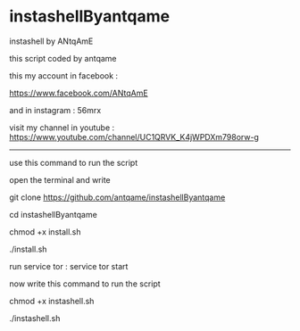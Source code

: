 # instashellByantqame
instashell by ANtqAmE

this script coded by antqame

this my account in facebook :

https://www.facebook.com/ANtqAmE

and in instagram : 56mrx


visit my channel in youtube : https://www.youtube.com/channel/UC1QRVK_K4jWPDXm798orw-g   



----------------------------------------------------------------------------------------------------------


use this command to run the script 


open the terminal and write 

git clone https://github.com/antqame/instashellByantqame

cd instashellByantqame

chmod +x install.sh

./install.sh

run service tor : service tor start

now write this command to run the script 

chmod +x instashell.sh


./instashell.sh
